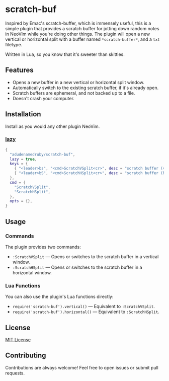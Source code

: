 # scratch-buf

Inspired by Emac's scratch-buffer, which is immensely useful, this is a simple plugin that provides a scratch buffer for jotting down random notes in NeoVim while you're doing other things. The plugin will open a new vertical or horizontal split with a buffer named `*scratch-buffer*`, and a `txt` filetype.

Written in Lua, so you know that it's sweeter than skittles.

## Features

- Opens a new buffer in a new vertical or horizontal split window.
- Automatically switch to the existing scratch buffer, if it's already open.
- Scratch buffers are ephemeral, and not backed up to a file.
- Doesn't crash your computer.

## Installation

Install as you would any other plugin NeoVim.

### [lazy](https://github.com/folke/lazy.nvim)

```lua
{
  "adudenamedruby/scratch-buf",
  lazy = true,
  keys = {
    { "<leader>bs", "<cmd>ScratchVSplit<cr>", desc = "scratch buffer (vertical)", mode = "n" },
    { "<leader>bS", "<cmd>ScratchHSplit<cr>", desc = "scratch buffer (horizontal)", mode = "n" },
  },
  cmd = {
    "ScratchVSplit",
    "ScratchHSplit",
  },
  opts = {},
}
```

## Usage

### Commands

The plugin provides two commands:

- `:ScratchVSplit` — Opens or switches to the scratch buffer in a vertical window.
- `:ScratchHSplit` — Opens or switches to the scratch buffer in a horizontal window.

### Lua Functions

You can also use the plugin's Lua functions directly:

- `require('scratch-buf').vertical()` — Equivalent to `:ScratchVSplit`.
- `require('scratch-buf').horizontal()` — Equivalent to `:ScratchHSplit`.

## License

[MIT License](LICENSE)

## Contributing

Contributions are always welcome! Feel free to open issues or submit pull requests.
